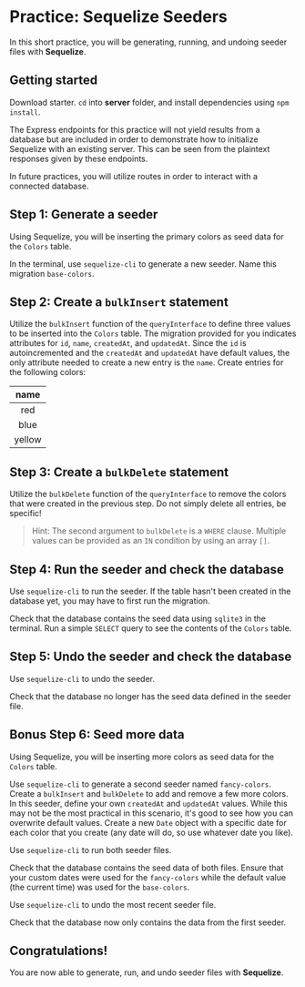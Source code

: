 # Practice: Sequelize Seeders

In this short practice, you will be generating, running, and undoing seeder 
files with **Sequelize**.

## Getting started

Download starter. `cd` into __server__ folder, and install dependencies using
`npm install`.

The Express endpoints for this practice will not yield results from a database 
but are included in order to demonstrate how to initialize Sequelize with an 
existing server. This can be seen from the plaintext responses given by these 
endpoints.

In future practices, you will utilize routes in order to interact with a 
connected database.

## Step 1: Generate a seeder

Using Sequelize, you will be inserting the primary colors as seed data for
the `Colors` table.

In the terminal, use `sequelize-cli` to generate a new seeder. Name this 
migration `base-colors`.


## Step 2: Create a `bulkInsert` statement

Utilize the `bulkInsert` function of the `queryInterface` to define three values 
to be inserted into the `Colors` table. The migration provided for you indicates 
attributes for `id`, `name`, `createdAt`, and `updatedAt`. Since the `id` is 
autoincremented and the `createdAt` and `updatedAt` have default values, the 
only attribute needed to create a new entry is the `name`. Create entries for 
the following colors: 

|  name  |
| :----: |
|  red   |
|  blue  |
| yellow |


## Step 3: Create a `bulkDelete` statement

Utilize the `bulkDelete` function of the `queryInterface` to remove the colors 
that were created in the previous step. Do not simply delete all entries, be 
specific! 

> Hint: The second argument to `bulkDelete` is a `WHERE` clause. Multiple values 
> can be provided as an `IN` condition by using an array `[]`.


## Step 4: Run the seeder and check the database

Use `sequelize-cli` to run the seeder. If the table hasn't been created in the 
database yet, you may have to first run the migration.

Check that the database contains the seed data using `sqlite3` in the terminal. 
Run a simple `SELECT` query to see the contents of the `Colors` table.


## Step 5: Undo the seeder and check the database

Use `sequelize-cli` to undo the seeder.

Check that the database no longer has the seed data defined in the seeder file.


## Bonus Step 6: Seed more data

Using Sequelize, you will be inserting more colors as seed data for the `Colors` 
table.

Use `sequelize-cli` to generate a second seeder named `fancy-colors`. Create a 
`bulkInsert` and `bulkDelete` to add and remove a few more colors. In this 
seeder, define your own `createdAt` and `updatedAt` values. While this may not 
be the most practical in this scenario, it's good to see how you can overwrite 
default values. Create a new `Date` object with a specific date for each color 
that you create (any date will do, so use whatever date you like).

Use `sequelize-cli` to run both seeder files.

Check that the database contains the seed data of both files. Ensure that your 
custom dates were used for the `fancy-colors` while the default value (the 
current time) was used for the `base-colors`.

Use `sequelize-cli` to undo the most recent seeder file.

Check that the database now only contains the data from the first seeder.


## Congratulations!

You are now able to generate, run, and undo seeder files with **Sequelize**.